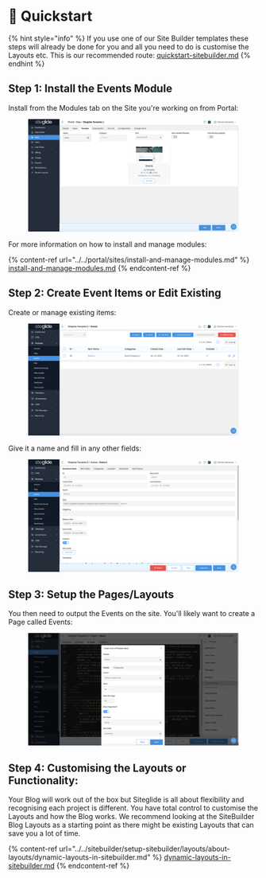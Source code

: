 # 🚀 Quickstart

{% hint style="info" %}
If you use one of our Site Builder templates these steps will already be done for you and all you need to do is customise the Layouts etc. This is our recommended route: [quickstart-sitebuilder.md](../../sitebuilder/setup-sitebuilder/quickstart-sitebuilder.md "mention")
{% endhint %}

## Step 1: Install the Events Module

Install from the Modules tab on the Site you're working on from Portal:

<figure><img src="../../.gitbook/assets/Siteglide-Modules-Core-Events-Install.png" alt=""><figcaption></figcaption></figure>

For more information on how to install and manage modules:

{% content-ref url="../../portal/sites/install-and-manage-modules.md" %}
[install-and-manage-modules.md](../../portal/sites/install-and-manage-modules.md)
{% endcontent-ref %}

## Step 2: Create Event Items or Edit Existing

Create or manage existing items:

<figure><img src="../../.gitbook/assets/Siteglide-Modules-Core-Events-List.png" alt=""><figcaption></figcaption></figure>

Give it a name and fill in any other fields:

<figure><img src="../../.gitbook/assets/Siteglide-Modules-Core-Events-Create.png" alt=""><figcaption></figcaption></figure>

## Step 3: Setup the Pages/Layouts

You then need to output the Events on the site. You'll likely want to create a Page called Events:

<figure><img src="../../.gitbook/assets/Siteglide-Modules-Core-Events-Insert.png" alt=""><figcaption></figcaption></figure>

## Step 4: Customising the Layouts or Functionality:

Your Blog will work out of the box but Siteglide is all about flexibility and recognising each project is different. You have total control to customise the Layouts and how the Blog works. We recommend looking at the SiteBuilder Blog Layouts as a starting point as there might be existing Layouts that can save you a lot of time.

{% content-ref url="../../sitebuilder/setup-sitebuilder/layouts/about-layouts/dynamic-layouts-in-sitebuilder.md" %}
[dynamic-layouts-in-sitebuilder.md](../../sitebuilder/setup-sitebuilder/layouts/about-layouts/dynamic-layouts-in-sitebuilder.md)
{% endcontent-ref %}
